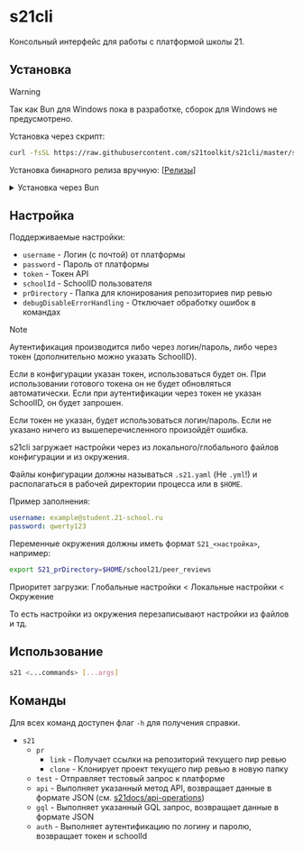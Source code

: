 # s21cli

Консольный интерфейс для работы с платформой школы 21.

## Установка

> [!WARNING]
> Так как Bun для Windows пока в разработке, сборок для Windows не предусмотрено.

Установка через скрипт:

```sh
curl -fsSL https://raw.githubusercontent.com/s21toolkit/s21cli/master/scripts/install_binary.sh | sh
```

Установка бинарного релиза вручную: [[Релизы](https://github.com/s21toolkit/s21cli/releases)]

<details>

<summary>
Установка через Bun
</summary>

> [!IMPORTANT]
> Для работы необходимо установить <a href="https://bun.sh">Bun</a>
>
> ```sh
> curl -fsSL https://bun.sh/install | bash
> ```

```sh
bun add -g github:s21toolkit/s21cli-ts
```

</details>

## Настройка

Поддерживаемые настройки:

- `username` - Логин (с почтой) от платформы
- `password` - Пароль от платформы
- `token` - Токен API
- `schoolId` - SchoolID пользователя
- `prDirectory` - Папка для клонирования репозиториев пир ревью
- `debugDisableErrorHandling` - Отключает обработку ошибок в командах

> [!NOTE]
> Аутентификация производится либо через логин/пароль, либо через токен (дополнительно можно указать SchoolID).
>
> Если в конфигурации указан токен, использоваться будет он. При использовании готового токена он не будет обновляться автоматически.
> Если при аутентификации через токен не указан SchoolID, он будет запрошен.
>
> Если токен не указан, будет использоваться логин/пароль.
> Если не указано ничего из вышеперечисленного произойдёт ошибка.

s21cli загружает настройки через из локального/глобального файлов конфигурации и из окружения.

Файлы конфигурации должны называться `.s21.yaml` (Не `.yml`!) и располагаться в рабочей директории процесса или в `$HOME`.

Пример заполнения:

```yaml
username: example@student.21-school.ru
password: qwerty123
```

Переменные окружения должны иметь формат `S21_<настройка>`, например:

```sh
export S21_prDirectory=$HOME/school21/peer_reviews
```

Приоритет загрузки: Глобальные настройки < Локальные настройки < Окружение

То есть настройки из окружения перезаписывают настройки из файлов и тд.

## Использование

```sh
s21 <...commands> [...args]
```

## Команды

Для всех команд доступен флаг `-h` для получения справки.

- `s21`
  - `pr`
    - `link` - Получает ссылки на репозиторий текущего пир ревью
    - `clone` - Клонирует проект текущего пир ревью в новую папку
  - `test` - Отправляет тестовый запрос к платформе
  - `api` - Выполняет указанный метод API, возвращает данные в формате JSON (см. [s21docs/api-operations](https://github.com/s21toolkit/s21docs/blob/master/operations.md))
  - `gql` - Выполняет указанный GQL запрос, возвращает данные в формате JSON
  - `auth` - Выполняет аутентификацию по логину и паролю, возвращает токен и schoolId
